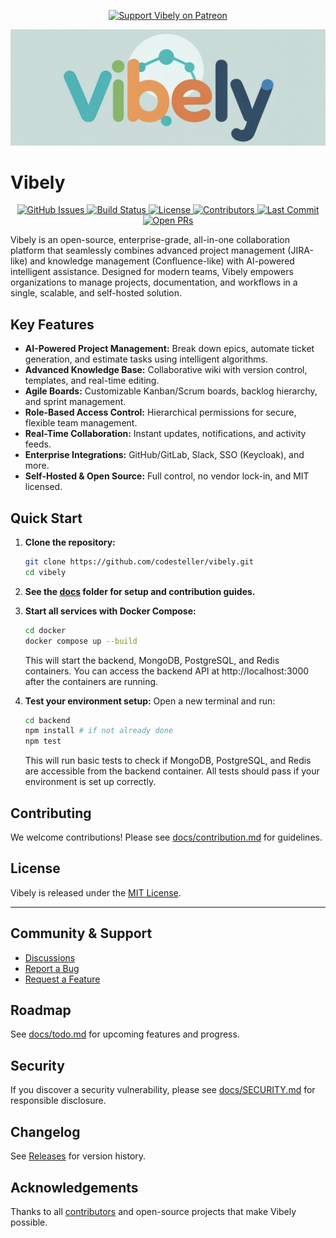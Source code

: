 
<p align="center">
	<a href="https://www.patreon.com/vibely" target="_blank">
		<img src="https://img.shields.io/badge/Support%20Us-Patreon-orange?logo=patreon" alt="Support Vibely on Patreon"/>
	</a>
</p>

<p align="center">
	<img src="./assets/vibely_logo.png" alt="Vibely Logo" width="720"/>
</p>

# Vibely

<p align="center">
	<a href="https://github.com/codesteller/vibely/issues">
		<img src="https://img.shields.io/github/issues/codesteller/vibely?color=blue" alt="GitHub Issues"/>
	</a>
	<a href="https://github.com/codesteller/vibely/actions">
		<img src="https://img.shields.io/github/actions/workflow/status/codesteller/vibely/ci.yml?branch=master&label=Build&logo=github" alt="Build Status"/>
	</a>
	<a href="https://github.com/codesteller/vibely/blob/master/LICENSE">
		<img src="https://img.shields.io/github/license/codesteller/vibely?color=success" alt="License"/>
	</a>
	<a href="https://github.com/codesteller/vibely/graphs/contributors">
		<img src="https://img.shields.io/github/contributors/codesteller/vibely" alt="Contributors"/>
	</a>
	<!-- <a href="https://github.com/codesteller/vibely/stargazers">
		<img src="https://img.shields.io/github/stars/codesteller/vibely?style=social" alt="Stars"/>
	</a>
	<a href="https://github.com/codesteller/vibely/network/members">
		<img src="https://img.shields.io/github/forks/codesteller/vibely?style=social" alt="Forks"/>
	</a> -->
	<a href="https://github.com/codesteller/vibely/commits/master">
		<img src="https://img.shields.io/github/last-commit/codesteller/vibely" alt="Last Commit"/>
	</a>
	<a href="https://github.com/codesteller/vibely/pulls">
		<img src="https://img.shields.io/github/issues-pr/codesteller/vibely" alt="Open PRs"/>
	</a>
</p>

Vibely is an open-source, enterprise-grade, all-in-one collaboration platform that seamlessly combines advanced project management (JIRA-like) and knowledge management (Confluence-like) with AI-powered intelligent assistance. Designed for modern teams, Vibely empowers organizations to manage projects, documentation, and workflows in a single, scalable, and self-hosted solution.

## Key Features
- **AI-Powered Project Management:** Break down epics, automate ticket generation, and estimate tasks using intelligent algorithms.
- **Advanced Knowledge Base:** Collaborative wiki with version control, templates, and real-time editing.
- **Agile Boards:** Customizable Kanban/Scrum boards, backlog hierarchy, and sprint management.
- **Role-Based Access Control:** Hierarchical permissions for secure, flexible team management.
- **Real-Time Collaboration:** Instant updates, notifications, and activity feeds.
- **Enterprise Integrations:** GitHub/GitLab, Slack, SSO (Keycloak), and more.
- **Self-Hosted & Open Source:** Full control, no vendor lock-in, and MIT licensed.

## Quick Start
1. **Clone the repository:**
	 ```sh
	 git clone https://github.com/codesteller/vibely.git
	 cd vibely
	 ```
2. **See the [docs](docs/) folder for setup and contribution guides.**

3. **Start all services with Docker Compose:**
	```sh
	cd docker
	docker compose up --build
	```
	This will start the backend, MongoDB, PostgreSQL, and Redis containers. You can access the backend API at http://localhost:3000 after the containers are running.

4. **Test your environment setup:**
    Open a new terminal and run:
    ```sh
    cd backend
    npm install # if not already done
    npm test
    ```
    This will run basic tests to check if MongoDB, PostgreSQL, and Redis are accessible from the backend container. All tests should pass if your environment is set up correctly.

## Contributing
We welcome contributions! Please see [docs/contribution.md](docs/contribution.md) for guidelines.

## License
Vibely is released under the [MIT License](LICENSE).

---

## Community & Support
- [Discussions](https://github.com/codesteller/vibely/discussions)
- [Report a Bug](https://github.com/codesteller/vibely/issues)
- [Request a Feature](https://github.com/codesteller/vibely/issues)

## Roadmap
See [docs/todo.md](docs/todo.md) for upcoming features and progress.

## Security
If you discover a security vulnerability, please see [docs/SECURITY.md](docs/SECURITY.md) for responsible disclosure.

## Changelog
See [Releases](https://github.com/codesteller/vibely/releases) for version history.

## Acknowledgements
Thanks to all [contributors](https://github.com/codesteller/vibely/graphs/contributors) and open-source projects that make Vibely possible.
